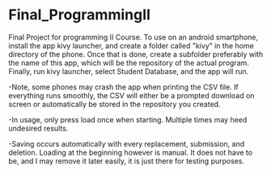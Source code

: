 # Final_ProgrammingII
Final Project for programming II Course.
To use on an android smartphone, install the app kivy launcher, and create a folder called "kivy" in the home directory of the 
phone. Once that is done, create a subfolder preferably with the name of this app, which will be the repository of the actual
program. Finally, run kivy launcher, select Student Database, and the app will run.

-Note, some phones may crash the app when printing the CSV file. If everything runs smoothly, the CSV will either be a prompted download on screen or automatically be stored in the repository you created. 

-In usage, only press load once when starting. Multiple times may heed undesired results.

-Saving occurs automatically with every replacement, submission, and deletion. Loading at the beginning however is manual. It does not have to be, and I may remove it later easily, it is just there for testing purposes.
